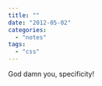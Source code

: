```yaml
---
title: ""
date: "2012-05-02"
categories: 
  - "notes"
tags: 
  - "css"
---
```


God damn you, specificity!
